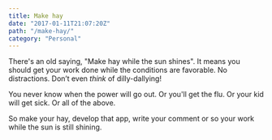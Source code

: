 ```yaml
---
title: Make hay
date: "2017-01-11T21:07:20Z"
path: "/make-hay/"
category: "Personal"
---
```

There's an old saying, "Make hay while the sun shines". It means you should get your work done while the conditions are favorable. No distractions. Don&#8217;t even _think_ of dilly-dallying!

You never know when the power will go out. Or you'll get the flu. Or your kid will get sick. Or all of the above.

So make your hay, develop that app, write your comment or so your work while the sun is still shining.